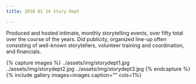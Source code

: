 ```yaml
---
title: 2018 01 14 Story Dept

---
```


Produced and hosted intimate, monthly storytelling events, over fifty total over the course of the years. Did publicity, organized line-up often consisting of well-known storytellers, volunteer training and coordination, and financials. 
 
{% capture images %}
	../assets/img/storydept1.jpg
  ../assets/img/storydept2.jpg
  ../assets/img/storydept3.jpg
{% endcapture %}
{% include gallery images=images caption="" cols=1%}